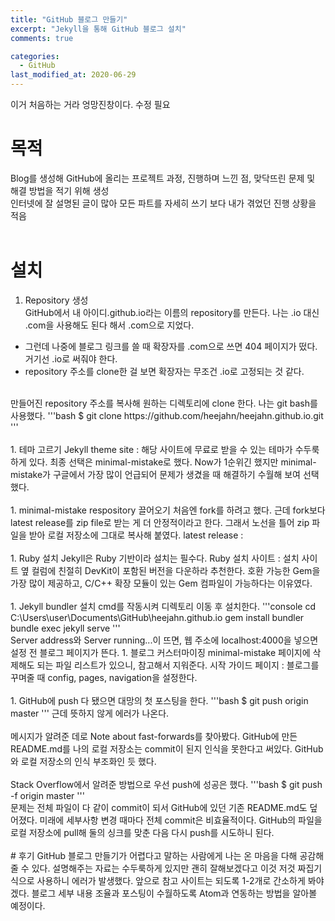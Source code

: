 ```yaml
---
title: "GitHub 블로그 만들기"
excerpt: "Jekyll을 통해 GitHub 블로그 설치"
comments: true

categories:
  - GitHub
last_modified_at: 2020-06-29
---
```

이거 처음하는 거라 엉망진창이다. 수정 필요
# 목적   
Blog를 생성해 GitHub에 올리는 프로젝트 과정, 진행하며 느낀 점, 맞닥뜨린 문제 및 해결 방법을 적기 위해 생성    
인터넷에 잘 설명된 글이 많아 모든 파트를 자세히 쓰기 보다 내가 겪었던 진행 상황을 적음   
<br>
# 설치
1. Repository 생성   
GitHub에서 내 아이디.github.io라는 이름의 repository를 만든다. 나는 .io 대신 .com을 사용해도 된다 해서 .com으로 지었다.   
* 그런데 나중에 블로그 링크를 쓸 때 확장자를 .com으로 쓰면 404 페이지가 떴다. 거기선 .io로 써줘야 한다.   
* repository 주소를 clone한 걸 보면 확장자는 무조건 .io로 고정되는 것 같다.   
<br>
만들어진 repository 주소를 복사해 원하는 디렉토리에 clone 한다.   
나는 git bash를 사용했다.
'''bash
$ git clone https://github.com/heejahn/heejahn.github.io.git
'''
<br>
<br>
1. 테마 고르기
Jekyll theme site : <https://jekyllthemes.io/free>   
해당 사이트에 무료로 받을 수 있는 테마가 수두룩하게 있다. 최종 선택은 minimal-mistake로 했다.   
Now가 1순위긴 했지만 minimal-mistake가 구글에서 가장 많이 언급되어 문제가 생겼을 때 해결하기 수월해 보여 선택했다.   
<br>
<br>
1. minimal-mistake respository 끌어오기
처음엔 fork를 하려고 했다. 근데 fork보다 latest release를 zip file로 받는 게 더 안정적이라고 한다.   
그래서 노선을 틀어 zip 파일을 받아 로컬 저장소에 그대로 복사해 붙였다.   
latest release : <https://github.com/mmistakes/minimal-mistakes/releases>
<br>
<br>
1. Ruby 설치
Jekyll은 Ruby 기반이라 설치는 필수다.   
Ruby 설치 사이트 : <https://rubyinstaller.org/downloads/>
설치 사이트 옆 컬럼에 친절히 DevKit이 포함된 버전을 다운하라 추천한다.    
호환 가능한 Gem을 가장 많이 제공하고, C/C++ 확장 모듈이 있는 Gem 컴파일이 가능하다는 이유였다.   
<br>
<br>
1. Jekyll bundler 설치
cmd를 작동시켜 디렉토리 이동 후 설치한다.   
'''console
cd C:\Users\user\Documents\GitHub\heejahn.github.io
gem install bundler
bundle exec jekyll serve
'''
<br>
Server address와 Server running...이 뜨면, 웹 주소에 localhost:4000을 넣으면 설정 전 블로그 페이지가 뜬다.   
1. 블로그 커스터마이징
minimal-mistake 페이지에 삭제해도 되는 파일 리스트가 있으니, 참고해서 지워준다.   
시작 가이드 페이지 : <https://mmistakes.github.io/minimal-mistakes/docs/quick-start-guide/>
블로그를 꾸며줄 때 config, pages, navigation을 설정한다.
<br>
<br>
1. GitHub에 push
다 됐으면 대망의 첫 포스팅을 한다.   
'''bash
$ git push origin master
'''
근데 뜻하지 않게 에러가 나온다.   
<br>
<br>
메시지가 알려준 데로 Note about fast-forwards를 찾아봤다.   
GitHub에 만든 README.md를 나의 로컬 저장소는 commit이 된지 인식을 못한다고 써있다.   
GitHub와 로컬 저장소의 인식 부조화인 듯 했다.
<br>
<br>
Stack Overflow에서 알려준 방법으로 우선 push에 성공은 했다.
'''bash
$ git push -f origin master
'''
<br>
문제는 전체 파일이 다 같이 commit이 되서 GitHub에 있던 기존 README.md도 덮어졌다.    
미래에 세부사항 변경 때마다 전체 commit은 비효율적이다.      
GitHub의 파일을 로컬 저장소에 pull해 둘의 싱크를 맞춘 다음 다시 push를 시도하니 된다.   
<br>
<br>
# 후기
GitHub 블로그 만들기가 어렵다고 말하는 사람에게 나는 온 마음을 다해 공감해줄 수 있다.   
설명해주는 자료는 수두룩하게 있지만 괜히 잘해보겠다고 이것 저것 짜집기 식으로 사용하니 에러가 발생했다.   
앞으로 참고 사이트는 되도록 1-2개로 간소하게 봐야 겠다.   
블로그 세부 내용 조율과 포스팅이 수월하도록 Atom과 연동하는 방법을 알아볼 예정이다.
